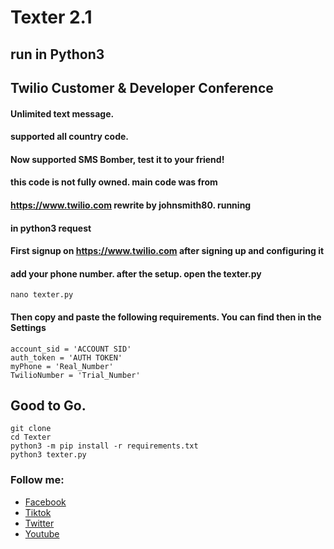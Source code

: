 # Texter 2.1

## run in Python3

## Twilio Customer & Developer Conference

#### Unlimited text message.
#### supported all country code.
#### Now supported SMS Bomber, test it to your friend!

#### this code is not fully owned. main code was from
#### https://www.twilio.com rewrite by johnsmith80. running
#### in python3 request

#### First signup on https://www.twilio.com after signing up and configuring it
#### add your phone number. after the setup. open the texter.py 

	nano texter.py

#### Then copy and paste the following requirements. You can find then in the Settings

	account_sid = 'ACCOUNT SID'
  	auth_token = 'AUTH TOKEN'
  	myPhone = 'Real_Number'
  	TwilioNumber = 'Trial_Number'

## Good to Go.

	git clone
	cd Texter
	python3 -m pip install -r requirements.txt
	python3 texter.py

### Follow me:
+ [Facebook](https://web.facebook.com/h4ckitnow)
+ [Tiktok](https://www.tiktok.com/@johnsmith0911)
+ [Twitter](https://twitter.com/J0hnSm1th80)
+ [Youtube](https://www.youtube.com/channel/UCV5gF3dWxUOFoGA7P9NGviQ)
